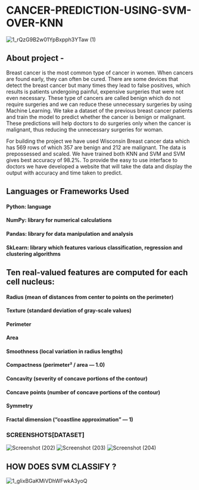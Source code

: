 # CANCER-PREDICTION-USING-SVM-OVER-KNN
![1_rQzG9B2w01YpBxpph3YTaw (1)](https://user-images.githubusercontent.com/50310860/97449720-ffd60f80-1957-11eb-9061-4db6ee9c4ed9.png)

## About project - 
Breast cancer is the most common type of cancer in women. When cancers are found early, they can often be cured. There are some devices that detect the breast cancer but many times they lead to false positives, which results is patients undergoing painful, expensive surgeries that were not even necessary. These type of cancers are called benign which do not require surgeries and we can reduce these unnecessary surgeries by using Machine Learning. We take a dataset of the previous breast cancer patients and train the model to predict whether the cancer is benign or malignant. These predictions will help doctors to do surgeries only when the cancer is malignant, thus reducing the unnecessary surgeries for woman.

For building the project we have used Wisconsin Breast cancer data which has 569 rows of which 357 are benign and 212 are malignant. The data is prepossessed and scaled. We have trained both KNN and SVM and SVM gives best accuracy of 98.2%.
To provide the easy to use interface to doctors we have developed a website that will take the data and display the output with accuracy and time taken to predict.

## Languages or Frameworks Used
#### Python: language
#### NumPy: library for numerical calculations
#### Pandas: library for data manipulation and analysis
#### SkLearn: library which features various classification, regression and clustering algorithms

## Ten real-valued features are computed for each cell nucleus:
#### Radius (mean of distances from center to points on the perimeter)
#### Texture (standard deviation of gray-scale values)
#### Perimeter
#### Area
#### Smoothness (local variation in radius lengths)
#### Compactness (perimeter² / area — 1.0)
#### Concavity (severity of concave portions of the contour)
#### Concave points (number of concave portions of the contour)
#### Symmetry
#### Fractal dimension (“coastline approximation” — 1)

### SCREENSHOTS[DATASET]
![Screenshot (202)](https://user-images.githubusercontent.com/50310860/93769668-c3b4de00-fc38-11ea-8268-a048ab4126a1.png)
![Screenshot (203)](https://user-images.githubusercontent.com/50310860/93769686-ca435580-fc38-11ea-948c-2d306f1aa89a.png)
![Screenshot (204)](https://user-images.githubusercontent.com/50310860/93769690-cc0d1900-fc38-11ea-9ed1-a9a990d446a0.png)

## HOW DOES SVM CLASSIFY ?
![1_glixBGaKMiVDhWFwkA3yoQ](https://user-images.githubusercontent.com/50310860/97450284-94407200-1958-11eb-8b2d-6683db95d566.png)

